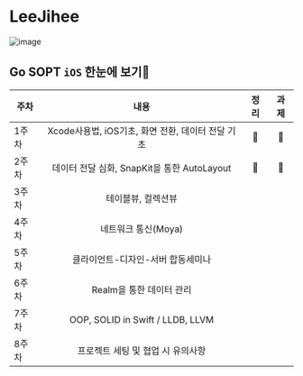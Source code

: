 # LeeJihee
![image](https://user-images.githubusercontent.com/68178395/229355677-b166523a-be0a-4ad1-92d7-e06d4d7270d8.png)

## Go SOPT `iOS` 한눈에 보기🍏
|주차|내용|정리|과제|
|------|:---:|:---:|:---:|
|1주차|Xcode사용법, iOS기초, 화면 전환, 데이터 전달 기초 |🍪|🍪|
|2주차|데이터 전달 심화, SnapKit을 통한 AutoLayout|🍪|🍪|
|3주차|테이블뷰, 컬렉션뷰||||
|4주차|네트워크 통신(Moya)|||
|5주차|클라이언트-디자인-서버 합동세미나|||
|6주차|Realm을 통한 데이터 관리|||
|7주차|OOP, SOLID in Swift / LLDB, LLVM|||
|8주차|프로젝트 세팅 및 협업 시 유의사항 |||
